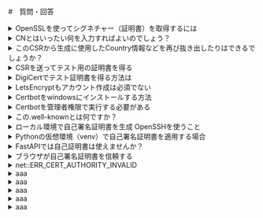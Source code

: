 
#　質問・回答

<details><summary>OpenSSLを使ってシグネチャー（証明書）を取得するには</summary>

#### Q.
- OpenSSLを使って実験をしたいです。例えば、シグネチャーが欲しいです。どのようにしたら取得できますか？

#### A.
- OpenSSLを使ってシグネチャー（証明書）を取得するには、以下の手順を試してみてください：

1. **秘密鍵を生成**:
   ```bash
   openssl genrsa -out private-key.pem 2048
   ```
   これで2048ビットの秘密鍵が生成されます。

2. **証明書署名要求（CSR）を作成**:
   ```bash
   openssl req -new -key private-key.pem -out csr.csr
   ```
   このコマンドで、秘密鍵とともにCSRファイルが作成されます。必要に応じて、Common Name（CN）などの情報を入力します。

3. **証明書を発行**:
   生成したCSRを認証局（CA）に送信し、CAから証明書を取得します。このプロセスはCAによって異なる場合があります。

4. **証明書をインストール**:
   取得した証明書をサーバーにインストールし、設定を行います。

5. **証明書の内容を確認**:
   ```bash
   openssl x509 -in certificate.crt -text -noout
   ```
   このコマンドで、証明書の詳細な情報を表示できます。

これで、OpenSSLを使ってシグネチャー（証明書）を取得することができます。何か他に質問があれば、お気軽にどうぞ！
</details>

<details><summary>CNとはいったい何を入力すればよいのでしょう？</summary>

#### Q.
- CSRの生成で、Common Name（CN）などの情報を入力します。とありますが、CNとはいったい何を入力すればよいのでしょう？
#### A.
- Common Name（CN）は証明書の最も重要なフィールドの一つで、証明書を発行される対象を識別します。具体的には、CNには次のような情報を入力する必要があります：

- **ウェブサイトの証明書**の場合：証明書を使用するウェブサイトの完全修飾ドメイン名（FQDN）を入力します。たとえば、`www.example.com`。
- **個人の証明書**の場合：個人のフルネームを入力します。たとえば、`John Doe`。
- **組織の証明書**の場合：組織の正式な名称を入力します。たとえば、`Example Corporation`。

たとえば、ウェブサーバーのSSL証明書を発行する場合、CNにはそのウェブサーバーのFQDNを入力します。これにより、訪問者のブラウザがウェブサーバーの証明書を検証する際に、この情報を使用して証明書の正当性を確認することができます。

他に気になる点や追加の質問があれば、お知らせください。 😊
</details>

<details><summary>このCSRから生成に使用したCountry情報などを再び抜き出したりはできるでしょうか？</summary>

#### Q.
- いまCSRを秘密鍵からつくりました。このCSRから生成に使用したCountry情報などを再び抜き出したりはできるでしょうか？
#### A.
- はい、CSR（証明書署名要求）から使用された情報を抽出することができます。以下のコマンドを使って、CSRファイルの内容を表示し、Country（国）情報や他のフィールドの情報を確認することができます：

```bash
openssl req -in csr.csr -noout -text
```

このコマンドを実行すると、CSRの詳細が表示され、次のようなフィールドが含まれます：

- Country Name (C)
- State or Province Name (ST)
- Locality Name (L)
- Organization Name (O)
- Organizational Unit Name (OU)
- Common Name (CN)
- Email Address

これらの情報を確認することで、CSRに含まれる情報を再び取得することができます。さらに質問があれば、お気軽にどうぞ！ 😊
</details>

<details><summary>CSRを送ってテスト用の証明書を得る</summary>

#### Q.
- ローカルにあるテスト環境で「証明書を発行: 生成したCSRを認証局（CA）に送信し、CAから証明書を取得します。このプロセスはCAによって異なる場合があります。」をテストしたい。どこにCSRを送ったら、テスト用の証明書をくれるだろうか？

#### A.
- テスト用の証明書を取得するためには、いくつかのオプションがあります。以下のようなテスト用の認証局（CA）を利用できます：

1. **Let's Encrypt**: テスト環境で使える無料の証明書を提供しています。ただし、Let's Encryptは一般的には生産環境での使用を推奨しています。
2. **ZeroSSL**: Let's Encryptと同様に無料で証明書を提供し、テスト環境での使用に適しています。
3. **DigiCertのテスト証明書**: DigiCertはテスト用の証明書を提供しており、テスト環境での使用に適しています。

これらの認証局を利用して、CSRを送信し、テスト用の証明書を取得してみてください。どの認証局が最適かは、あなたの具体的なニーズや要件によりますので、それぞれのサービスを試してみると良いでしょう。

他に質問があれば、どうぞお知らせください！
</details>

<details><summary>DigiCertでテスト証明書を得る方法は</summary>

#### Q.
- どうやってDigiCertでテスト証明書を得る方法を教えてください。もしくはOpenSSLのコマンドで得る方法があれば教えてください。

#### A.
- DigiCertでテスト証明書を取得する方法と、OpenSSLを使ってテスト証明書を生成する方法をご紹介します。

### DigiCertでテスト証明書を取得する方法
1. **CertCentralアカウントを作成**: DigiCertのCertCentralにアカウントを作成します。
2. **CSRを生成**: サーバーでCSR（Certificate Signing Request）を生成します。
3. **オンライン申請**: CertCentralの申請フォームにCSRをアップロードし、必要な情報を入力します。
4. **申請の確認**: DigiCertが申請内容を確認し、証明書を発行します。
5. **証明書のインストール**: 発行された証明書をサーバーにインストールします。

詳細な手順は、[DigiCertの公式ガイド](https://www.digicert.com/jp/tls-ssl/ssl-new-guide)を参照してください。

### OpenSSLを使ってテスト証明書を生成する方法
1. **OpenSSLをインストール**: 必要に応じて、OpenSSLをインストールします。
2. **CSRを生成**: コマンドラインで以下のコマンドを実行します。
   ```sh
   openssl req -new -newkey rsa:2048 -nodes -keyout server.key -out server.csr
   ```
3. **自己署名証明書を作成**: 以下のコマンドで自己署名証明書を生成します。
   ```sh
   openssl x509 -req -days 365 -in server.csr -signkey server.key -out server.crt
   ```
4. **証明書のインストール**: 生成された証明書をサーバーにインストールします。

これでテスト証明書が取得できます。何か他に質問があれば、お気軽にどうぞ！
</details>

<details><summary>LetsEncryptもアカウント作成は必須でない</summary>

#### Q.
- LetsEncryptもアカウント作成は必須ですか？

#### A.
- Let's Encryptでは、証明書を取得するために特別なアカウントを作成する必要はありません。ただし、証明書を管理するために簡単なプロセスを経る必要があります。以下の手順を試してみてください：

1. **Certbotをインストール**:
   CertbotはLet's Encryptの証明書を自動的に取得・更新するツールです。例えば、Ubuntuを使用している場合は以下のコマンドでインストールできます。
   ```bash
   sudo apt-get update
   sudo apt-get install certbot python3-certbot-apache
   ```

2. **証明書を取得**:
   Certbotを使って証明書を取得します。以下はApacheを使用している場合の例です。
   ```bash
   sudo certbot --apache
   ```
   コマンドを実行すると、いくつかの質問が表示されます（ドメイン名の入力など）。これに回答してプロセスを完了させます。

3. **証明書の自動更新**:
   証明書は90日間有効ですが、Certbotは自動更新機能を提供しています。以下のコマンドで自動更新を設定します。
   ```bash
   sudo certbot renew --dry-run
   ```

これでLet's Encryptの証明書をアカウント作成なしで取得できます。何か他にご質問があれば、どうぞお知らせください！ 😊
</details>

<details><summary>Certbotをwindowsにインストールする方法</summary>

#### Q.
- Certbotをwindowsにインストールするにはどうすればいいですか？

#### A.
- WindowsでCertbotをインストールするには、以下の手順を試してみてください：

1. **Certbotのインストーラーをダウンロード**:
   Certbotの公式サイトからインストーラーをダウンロードします。[こちら](https://dl.eff.org/certbot-beta-installer-win32.exe)からインストーラーを取得できます。

2. **インストーラーを実行**:
   ダウンロードしたインストーラーを実行し、画面の指示に従ってインストールを進めます。デフォルトのインストールディレクトリは `C:\Program Files (x86)\Certbot` ですが、必要に応じて変更することもできます。

3. **管理者権限で実行**:
   Certbotを実行するには、管理者権限が必要です。コマンドプロンプト（CMD）やPowerShellを管理者として実行してください。これを行うには、スタートメニューから「cmd」または「powershell」を右クリックし、「管理者として実行」を選択します。

4. **Certbotを実行**:
   Certbotを実行するには、以下のようにコマンドを入力します：
   ```bash
   certbot --help
   ```
   これでCertbotのヘルプ情報が表示され、使用方法を確認できます。

5. **証明書の取得**:
   Certbotを使ってLet's Encryptから証明書を取得します。例えば、Apacheを使用している場合は以下のコマンドを実行します：
   ```bash
   certbot --apache
   ```
   このコマンドを実行すると、Certbotが自動的に証明書を取得し、Apacheにインストールします。

これでWindowsでCertbotをインストールし、証明書を取得する準備が整います。何か他に質問があれば、お気軽にどうぞ！ 😊

</details>

<details><summary>Certbotを管理者権限で実行する必要がある</summary>

#### Q.
- コマンドプロンプトで以下のコマンドを実行したら、赤文字で以下のエラーになりました。C:\Users\tensy\OneDrive\ドキュメント\okuma\お弁当注文システム\実装調査\OpenSSL-Test>certbot certonly --manual -d ten-system.com -d ten-system.com -m 'k.okuma@ten-system.com' --agree-tos Error, certbot must be run on a shell with administrative rights.次にどう対処すればよいですか？

#### A.
- このエラーは、Certbotを管理者権限で実行する必要があることを示しています。以下の手順で対処できます：

1. **管理者としてコマンドプロンプトを開く**:
   - スタートメニューを開き、「cmd」または「コマンドプロンプト」と入力します。
   - 検索結果に表示された「コマンドプロンプト」を右クリックし、「管理者として実行」を選択します。

2. **コマンドを再実行**:
   管理者権限で開いたコマンドプロンプトに、再度以下のコマンドを入力して実行します：
   ```sh
   certbot certonly --manual -d ten-system.com -d ten-system.com -m 'k.okuma@ten-system.com' --agree-tos
   ```

これで、Certbotが正しく動作するはずです。管理者権限で実行することで、必要な操作が完了できるようになります。うまくいかない場合や他に質問があれば、お気軽にどうぞ！ 😊

</details>

<details><summary>この.well-knownとは何ですか？</summary>

#### Q.
- Certbotのcertonlyコマンドを実行後、メッセージのAnd make it available on your web server at this URL:にFQDNに/.well-known/が付きますが、この.well-knownとは何ですか？

#### A.
- `.well-known`ディレクトリは、Webサーバー上の特定の情報を配置するための標準的な場所です。このディレクトリは、特定のプロトコルやサービスが必要とする情報を簡単に見つけられるようにするためのものです。具体的には、以下のような用途で使用されます：

1. **Let's Encryptの認証**: 
   CertbotがLet's Encryptの証明書を取得する際、ドメインの所有権を確認するために、`.well-known/acme-challenge`というサブディレクトリに特定のファイルを配置します。これにより、Let's Encryptのサーバーがそのドメインを所有していることを確認できます。

2. **セキュリティポリシー**: 
   HTTPSの強制を示すために、`/.well-known/security.txt`というファイルを配置することで、サイトのセキュリティポリシーや連絡先情報を提供します。

3. **リソース発見**: 
   Webサーバー上の特定のリソースや情報を簡単に発見するために、他のサービスやプロトコルで`.well-known`ディレクトリが使用されることがあります。

例えば、Certbotを実行すると以下のような指示が出ることがあります：
```plaintext
Make sure your web server displays the following content at
http://<YOUR_DOMAIN>/.well-known/acme-challenge/<TOKEN>
```
このように、認証トークンを特定のURLパスに配置することが求められます。これにより、Let's Encryptがドメインの所有権を確認し、証明書を発行できます。

他に質問があれば、お気軽にどうぞ！

</details>

<details><summary>ローカル環境で自己署名証明書を生成 OpenSSHを使うこと</summary>

#### Q.
- certbotでcertonlyを実行すると、既存のドメインに対して配布されますが、私の会社のサイトではエラーになりました。私は自分のローカル環境で実行したいのです、どうドメイン名を設定すればよいですか？

#### A.
- ローカル環境でCertbotを使用して証明書を取得する場合、少し異なるアプローチが必要です。以下の手順で、自己署名証明書を生成し、ローカルドメイン名を使用できるようにします：

1. **自己署名証明書の生成**:
   OpenSSLを使って、自己署名証明書を生成することができます。以下のコマンドを実行します：
   ```bash
   openssl req -x509 -nodes -days 365 -newkey rsa:2048 -keyout my-local.key -out my-local.crt -subj "/C=JP/ST=Yamaguchi/L=Shimonoseki/O=MyCompany/OU=IT/CN=localhost"
   ```
   このコマンドでは、`localhost`をCommon Name（CN）として設定しています。

2. **hostsファイルの編集**:
   ローカルで特定のドメイン名を使用するために、`hosts`ファイルを編集して、ローカルサーバーのIPアドレスにマッピングします。例えば、`my-local.test`というドメイン名を使用する場合は、以下の行を追加します：
   ```plaintext
   127.0.0.1  my-local.test
   ```
   hostsファイルは以下の場所にあります：
   - **Windows**: `C:\Windows\System32\drivers\etc\hosts`
   - **macOS/Linux**: `/etc/hosts`

3. **ウェブサーバーの設定**:
   取得した自己署名証明書をウェブサーバーに設定します。例えば、Apacheの場合は以下のように設定します：
   ```plaintext
   <VirtualHost *:443>
       ServerName my-local.test
       SSLEngine on
       SSLCertificateFile /path/to/my-local.crt
       SSLCertificateKeyFile /path/to/my-local.key
   </VirtualHost>
   ```

これでローカル環境で自己署名証明書を使用できるようになります。自己署名証明書は信頼されない場合がありますので、ブラウザでアクセスする際にはセキュリティ警告が表示されることがありますが、テスト環境では問題ありません。

他に質問があれば、お気軽にどうぞ！ 😊
</details>

<details><summary>Pythonの仮想環境（venv）で自己署名証明書を適用する場合</summary>

#### Q.
- 自己署名を適用するため、このコードをアパッチに設定するとありました。<VirtualHost *:443> ServerName my-local.test SSLEngine on SSLCertificateFile /path/to/my-local.crt SSLCertificateKeyFile /path/to/my-local.key </VirtualHost> 私の環境ではApatchでなく、python venvで使いたいですが、それはどのようにこの自己署名を適用すればよいですか？

#### A.
- Pythonの仮想環境（venv）で自己署名証明書を適用する場合、FlaskやDjangoなどのウェブフレームワークを使用することが一般的です。以下では、Flaskを使用した例を示します。

### Flaskで自己署名証明書を適用する方法
1. **Flaskのインストール**:
   まず、仮想環境を作成し、Flaskをインストールします。
   ```sh
   python -m venv venv
   source venv/bin/activate  # Windowsの場合: venv\Scripts\activate
   pip install Flask
   ```

2. **Flaskアプリケーションを作成**:
   以下のようにシンプルなFlaskアプリケーションを作成します。
   ```python
   from flask import Flask

   app = Flask(__name__)

   @app.route('/')
   def hello():
       return "Hello, HTTPS world!"

   if __name__ == '__main__':
       app.run(ssl_context=('path/to/my-local.crt', 'path/to/my-local.key'))
   ```

3. **自己署名証明書のパスを設定**:
   上記コードの `ssl_context` パラメータに、生成した自己署名証明書と秘密鍵のパスを設定します。

4. **アプリケーションの実行**:
   Flaskアプリケーションを実行します。
   ```sh
   python app.py
   ```

これで、Flaskを使って自己署名証明書を適用したローカルのHTTPSサーバーが起動します。ブラウザで `https://localhost:5000` にアクセスすると、警告メッセージが表示される場合がありますが、それは自己署名証明書の特性によるものです。

### Djangoで自己署名証明書を適用する方法
もしDjangoを使用している場合も、同様の手順で自己署名証明書を設定できます。以下は簡単な例です。

1. **Djangoのインストール**:
   まず、仮想環境を作成し、Djangoをインストールします。
   ```sh
   python -m venv venv
   source venv/bin/activate  # Windowsの場合: venv\Scripts\activate
   pip install django
   ```

2. **Djangoプロジェクトの作成**:
   Djangoプロジェクトを作成します。
   ```sh
   django-admin startproject myproject
   cd myproject
   ```

3. **開発サーバーをHTTPSで実行**:
   開発サーバーを起動する際に、自己署名証明書を指定します。
   ```sh
   python manage.py runserver_plus --cert-file path/to/my-local.crt --key-file path/to/my-local.key
   ```
   `runserver_plus`はDjango Extensionsの一部で、事前にインストールが必要です。
   ```sh
   pip install django-extensions
   ```

これで、Django開発サーバーが自己署名証明書を使用して起動します。 `https://localhost:8000` にアクセスすることで、アプリケーションにHTTPSでアクセスできます。

他にご質問があれば、どうぞお知らせください！ 😊

</details>

<details><summary>FastAPIでは自己証明書は使えませんか？</summary>

#### Q.
- FastAPIでは自己証明書は使えませんか？

#### A.
- FastAPIでも自己署名証明書を使用することができます。FastAPIはASGI（Asynchronous Server Gateway Interface）アプリケーションであり、uvicornなどのASGIサーバーを使用してHTTPSサーバーを立ち上げることができます。以下の手順で自己署名証明書を使用したFastAPIアプリケーションを設定できます。

1. **FastAPIとuvicornのインストール**:
   まず、仮想環境を作成し、FastAPIとuvicornをインストールします。
   ```sh
   python -m venv venv
   source venv/bin/activate  # Windowsの場合: venv\Scripts\activate
   pip install fastapi uvicorn
   ```

2. **FastAPIアプリケーションを作成**:
   以下のようにシンプルなFastAPIアプリケーションを作成します。
   ```python
   from fastapi import FastAPI

   app = FastAPI()

   @app.get("/")
   async def read_root():
       return {"message": "Hello, HTTPS world!"}
   ```

3. **自己署名証明書の生成**:
   OpenSSLを使って、自己署名証明書を生成します。
   ```sh
   openssl req -x509 -nodes -days 365 -newkey rsa:2048 -keyout my-local.key -out my-local.crt -subj "/C=JP/ST=Yamaguchi/L=Shimonoseki/O=MyCompany/OU=IT/CN=localhost"
   ```

4. **uvicornを使ってHTTPSサーバーを起動**:
   生成した証明書と秘密鍵を使用して、uvicornでHTTPSサーバーを起動します。
   ```sh
   uvicorn app:app --host 0.0.0.0 --port 8000 --ssl-keyfile=./my-local.key --ssl-certfile=./my-local.crt
   ```

これで、FastAPIアプリケーションが自己署名証明書を使用してHTTPSで動作するようになります。ブラウザで `https://localhost:8000` にアクセスすることで、アプリケーションにアクセスできます。自己署名証明書を使用しているため、セキュリティ警告が表示されることがありますが、テスト環境では問題ありません。

他にご質問があれば、どうぞお知らせください！ 😊
</details>

<details><summary>ブラウザが自己署名証明書を信頼する</summary>

#### Q.
- https://localhost:8000にアクセスした場合以下のように表示されました。接続がプライベートではありません 攻撃者が、localhost から個人情報 (パスワード、メッセージ、クレジットカードなど) を盗み取ろうとしている可能性があります。この警告に関する詳細情報 net::ERR_CERT_AUTHORITY_INVALID　以下のコードが原因でしょうか？uvicorn main:app --host 0.0.0.0 --port 8000 --ssl-keyfile=./my-local.key --ssl-certfile=./my-local.crt

#### A.
- このエラーメッセージが表示されるのは、ブラウザが自己署名証明書を信頼していないためです。自己署名証明書は公式の認証局（CA）によって発行された証明書ではないため、ブラウザはそれを信頼せず、警告を表示します。このエラーは、以下のような方法で解決できます。

1. **自己署名証明書を信頼する**:
   自己署名証明書をローカルの信頼済み証明書ストアに追加することで、この警告を回避できます。

   ### Windowsの場合
   - `my-local.crt`をダブルクリックして、証明書インストールウィザードを開きます。
   - 「ローカルコンピュータ」を選択し、「次へ」をクリックします。
   - 「すべての証明書を次のストアに配置する」を選択し、「信頼されたルート証明機関」を選択します。
   - インストールを完了します。

   ### macOSの場合
   - `my-local.crt`をダブルクリックして、キーチェーンアクセスを開きます。
   - 「システム」キーチェーンに追加し、「常に信頼」するように設定します。

2. **証明書の詳細情報を確認**:
   `uvicorn` コマンドと証明書のパスが正しいことを確認します。ファイルが存在するディレクトリを確認し、正しいパスを指定していることを確かめます。

3. **信頼できる認証局から証明書を取得する**:
   テスト環境でない場合は、Let's Encryptや他の信頼できる認証局から証明書を取得し、インストールすることを検討します。

エラーを無視して進みたい場合、ブラウザの警告画面で「詳細情報」をクリックし、「このサイトにアクセスする（安全ではありません）」を選択してアクセスを継続することもできます。

何か他に疑問や質問があれば、お気軽にどうぞ！ 😊

</details>

<details><summary>net::ERR_CERT_AUTHORITY_INVALID</summary>

#### Q. venvで仮想環境構築後、ブラウザアクセスでこのエラーになりました。どういう意味ですか？メッセージ：net::ERR_CERT_AUTHORITY_INVALID　URL: https://localhost:8000

#### A. このエラーは、ブラウザがサイトのSSL証明書の有効性を認識できないことを意味します。具体的には、ブラウザが証明書を信頼できる認証局から発行されたものとして認識できない場合に発生します。

主な原因としては以下のようなものが考えられます：
1. **自己署名証明書の使用**：自己署名証明書は比較的手軽に作成できますが、ブラウザがその有効性を認識できないため、このエラーが発生することがあります。
2. **証明書の有効期限切れ**：SSL証明書には有効期限があり、期限が切れるとこのエラーが表示されることがあります。
3. **信頼できない認証局からの証明書**：証明書が信頼できない認証局から発行されている場合、ブラウザがその証明書を認識できないため、このエラーが発生します。

解決方法としては、信頼できる認証局から正しい証明書を取得し、設定することが必要です。また、証明書の有効期限を確認し、必要に応じて更新することも重要です。

もし、自己署名証明書を使用している場合は、信頼された認証局から正しい証明書を取得することをお勧めします。

何か他にお手伝いできることがあれば教えてくださいね。

</details>


<details><summary>aaa</summary>

#### Q.
- 

#### A.
- 
</details>



<details><summary>aaa</summary>

#### Q.
- 

#### A.
- 
</details>


<details><summary>aaa</summary>

#### Q.
- 

#### A.
- 
</details>


<details><summary>aaa</summary>

#### Q.
- 

#### A.
- 
</details>


<details><summary>aaa</summary>

#### Q.
- 

#### A.
- 
</details>
